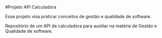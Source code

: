 #Projeto API Calculadora 

Esse projeto visa praticar conceitos de gestão e qualidade de software. 

Repositório de um API de calculadora para auxiliar na matéria de Gestão e Qualidade de software.